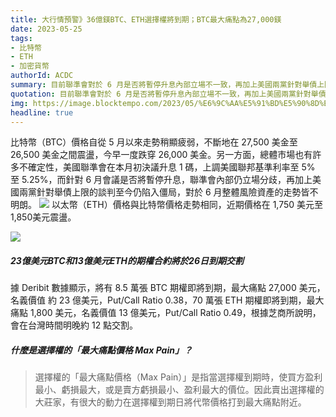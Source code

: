```yaml
---
title: 大行情預警》36億鎂BTC、ETH選擇權將到期；BTC最大痛點為27,000鎂
date: 2023-05-25
tags:
- 比特幣 
- ETH
- 加密貨幣
authorId: ACDC
summary: 目前聯準會對於 6 月是否將暫停升息內部立場不一致，再加上美國兩黨針對舉債上限的談判還未有譜，比特幣和以太幣受此影響，走勢呈震盪下跌趨勢，根據 Deribit 的數據顯示，即將到期的BTC期權約有 8.5 萬張，最大痛點價位為 27,000 美元，同時，約有 70 萬張ETH期權即將到期，最大痛點價位為 1,800 美元。
quotation: 目前聯準會對於 6 月是否將暫停升息內部立場不一致，再加上美國兩黨針對舉債上限的談判還未有譜，比特幣和以太幣受此影響，走勢呈震盪下跌趨勢，根據 Deribit 的數據顯示，即將到期的BTC期權約有 8.5 萬張，最大痛點價位為 27,000 美元，同時，約有 70 萬張ETH期權即將到期，最大痛點價位為 1,800 美元。
img: https://image.blocktempo.com/2023/05/%E6%9C%AA%E5%91%BD%E5%90%8D%E8%A8%AD%E8%A8%88-33-1.jpg
headline: true
---
```

比特幣（BTC）價格自從 5 月以來走勢稍顯疲弱，不斷地在 27,500 美金至 26,500 美金之間震盪，今早一度跌穿 26,000 美金。另一方面，總體市場也有許多不確定性，美國聯準會在本月初決議升息 1 碼，上調美國聯邦基準利率至 5% 至 5.25%，而針對 6 月會議是否將暫停升息，聯準會內部仍立場分歧，再加上美國兩黨針對舉債上限的談判至今仍陷入僵局，對於 6 月整體風險資產的走勢皆不明朗。
![](https://image.blocktempo.com/2023/05/%E6%88%AA%E5%9C%96-2023-05-25-%E4%B8%8B%E5%8D%88121518.png)
以太幣（ETH）價格與比特幣價格走勢相同，近期價格在 1,750 美元至 1,850美元震盪。

![](https://image.blocktempo.com/2023/05/%E6%88%AA%E5%9C%96-2023-05-25-%E4%B8%8B%E5%8D%88121641.png)
##### 23億美元BTC和13億美元ETH的期權合約將於26日到期交割


據 Deribit 數據顯示，將有 8.5 萬張 BTC 期權即將到期，最大痛點 27,000 美元，名義價值 約 23 億美元，Put/Call Ratio 0.38，70 萬張 ETH 期權即將到期，最大痛點 1,800 美元，名義價值 13 億美元，Put/Call Ratio 0.49，根據芝商所說明，會在台灣時間明晚約 12 點交割。

##### 什麼是選擇權的「最大痛點價格 Max Pain」？
>選擇權的「最大痛點價格（Max Pain）」是指當選擇權到期時，使買方盈利最小、虧損最大，或是賣方虧損最小、盈利最大的價位。因此賣出選擇權的大莊家，有很大的動力在選擇權到期日將代幣價格打到最大痛點附近。





